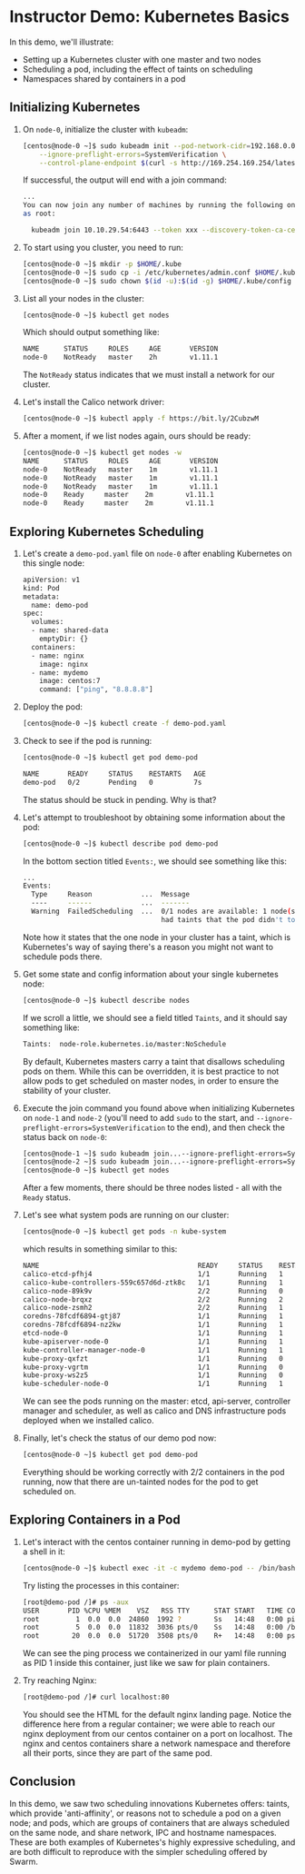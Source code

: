 # Instructor Demo: Kubernetes Basics

In this demo, we'll illustrate:

 - Setting up a Kubernetes cluster with one master and two nodes
 - Scheduling a pod, including the effect of taints on scheduling
 - Namespaces shared by containers in a pod

## Initializing Kubernetes

1.  On `node-0`, initialize the cluster with `kubeadm`:
    
    ```bash
    [centos@node-0 ~]$ sudo kubeadm init --pod-network-cidr=192.168.0.0/16 \
        --ignore-preflight-errors=SystemVerification \
        --control-plane-endpoint $(curl -s http://169.254.169.254/latest/meta-data/public-ipv4)
    ```

    If successful, the output will end with a join command:

    ```bash
    ...
    You can now join any number of machines by running the following on each node
    as root:

      kubeadm join 10.10.29.54:6443 --token xxx --discovery-token-ca-cert-hash sha256:yyy
    ```

2.  To start using you cluster, you need to run:

    ```bash
    [centos@node-0 ~]$ mkdir -p $HOME/.kube
    [centos@node-0 ~]$ sudo cp -i /etc/kubernetes/admin.conf $HOME/.kube/config
    [centos@node-0 ~]$ sudo chown $(id -u):$(id -g) $HOME/.kube/config
    ```

3.  List all your nodes in the cluster:

    ```bash
    [centos@node-0 ~]$ kubectl get nodes
    ```
    
    Which should output something like:

    ```bash
    NAME      STATUS     ROLES     AGE       VERSION
    node-0    NotReady   master    2h        v1.11.1
    ```

    The `NotReady` status indicates that we must install a network for our cluster.

4.  Let's install the Calico network driver:

    ```bash
    [centos@node-0 ~]$ kubectl apply -f https://bit.ly/2CubzwM
    ```

5.  After a moment, if we list nodes again, ours should be ready:

    ```bash
    [centos@node-0 ~]$ kubectl get nodes -w
    NAME      STATUS     ROLES     AGE       VERSION
    node-0    NotReady   master    1m        v1.11.1
    node-0    NotReady   master    1m        v1.11.1
    node-0    NotReady   master    1m        v1.11.1
    node-0    Ready     master    2m        v1.11.1
    node-0    Ready     master    2m        v1.11.1
    ```

## Exploring Kubernetes Scheduling

1.  Let's create a `demo-pod.yaml` file on `node-0` after enabling Kubernetes on this single node:

    ```bash  
    apiVersion: v1
    kind: Pod
    metadata:
      name: demo-pod
    spec:
      volumes:
      - name: shared-data
        emptyDir: {}
      containers:
      - name: nginx
        image: nginx
      - name: mydemo
        image: centos:7
        command: ["ping", "8.8.8.8"]
    ```

2.  Deploy the pod:

    ```bash
    [centos@node-0 ~]$ kubectl create -f demo-pod.yaml
    ```

3.  Check to see if the pod is running:

    ```bash
    [centos@node-0 ~]$ kubectl get pod demo-pod

    NAME       READY     STATUS    RESTARTS   AGE
    demo-pod   0/2       Pending   0          7s
    ```

    The status should be stuck in pending. Why is that?

4.  Let's attempt to troubleshoot by obtaining some information about the pod:

    ```bash
    [centos@node-0 ~]$ kubectl describe pod demo-pod
    ```

    In the bottom section titled `Events:`, we should see something like this:

    ```bash
    ...
    Events:
      Type     Reason            ...  Message
      ----     ------            ...  -------
      Warning  FailedScheduling  ...  0/1 nodes are available: 1 node(s) 
                                      had taints that the pod didn't tolerate.
    ```

    Note how it states that the one node in your cluster has a taint, which is Kubernetes's way of saying there's a reason you might not want to schedule pods there.

5.  Get some state and config information about your single kubernetes node:

    ```bash
    [centos@node-0 ~]$ kubectl describe nodes
    ```

    If we scroll a little, we should see a field titled `Taints`, and it should say something like:

    ```bash
    Taints:  node-role.kubernetes.io/master:NoSchedule
    ```

    By default, Kubernetes masters carry a taint that disallows scheduling pods on them. While this can be overridden, it is best practice to not allow pods to get scheduled on master nodes, in order to ensure the stability of your cluster.

6.  Execute the join command you found above when initializing Kubernetes on `node-1` and `node-2` (you'll need to add `sudo` to the start, and `--ignore-preflight-errors=SystemVerification` to the end), and then check the status back on `node-0`:

    ```bash
    [centos@node-1 ~]$ sudo kubeadm join...--ignore-preflight-errors=SystemVerification
    [centos@node-2 ~]$ sudo kubeadm join...--ignore-preflight-errors=SystemVerification
    [centos@node-0 ~]$ kubectl get nodes
    ```

    After a few moments, there should be three nodes listed - all with the `Ready` status.

7.  Let's see what system pods are running on our cluster:

    ```bash
    [centos@node-0 ~]$ kubectl get pods -n kube-system
    ```

    which results in something similar to this:

    ```bash
    NAME                                       READY     STATUS    RESTARTS   AGE
    calico-etcd-pfhj4                          1/1       Running   1          5h
    calico-kube-controllers-559c657d6d-ztk8c   1/1       Running   1          5h
    calico-node-89k9v                          2/2       Running   0          4h
    calico-node-brqxz                          2/2       Running   2          5h
    calico-node-zsmh2                          2/2       Running   1          41s
    coredns-78fcdf6894-gtj87                   1/1       Running   1          5h
    coredns-78fcdf6894-nz2kw                   1/1       Running   1          5h
    etcd-node-0                                1/1       Running   1          5h
    kube-apiserver-node-0                      1/1       Running   1          5h
    kube-controller-manager-node-0             1/1       Running   1          5h
    kube-proxy-qxfzt                           1/1       Running   0          41s
    kube-proxy-vgrtm                           1/1       Running   0          4h
    kube-proxy-ws2z5                           1/1       Running   0          5h
    kube-scheduler-node-0                      1/1       Running   1          5h
    ```

    We can see the pods running on the master: etcd, api-server, controller manager and scheduler, as well as calico and DNS infrastructure pods deployed when we installed calico.

8.  Finally, let's check the status of our demo pod now:

    ```bash
    [centos@node-0 ~]$ kubectl get pod demo-pod
    ```

    Everything should be working correctly with 2/2 containers in the pod running, now that there are un-tainted nodes for the pod to get scheduled on.

## Exploring Containers in a Pod

1.  Let's interact with the centos container running in demo-pod by getting a shell in it:

    ```bash
    [centos@node-0 ~]$ kubectl exec -it -c mydemo demo-pod -- /bin/bash
    ```

    Try listing the processes in this container:

    ```bash
    [root@demo-pod /]# ps -aux    
    USER       PID %CPU %MEM    VSZ   RSS TTY      STAT START   TIME COMMAND
    root         1  0.0  0.0  24860  1992 ?        Ss   14:48   0:00 ping 8.8.8.8
    root         5  0.0  0.0  11832  3036 pts/0    Ss   14:48   0:00 /bin/bash
    root        20  0.0  0.0  51720  3508 pts/0    R+   14:48   0:00 ps -aux
    ```

    We can see the ping process we containerized in our yaml file running as PID 1 inside this container, just like we saw for plain containers.

2.  Try reaching Nginx:

    ```bash
    [root@demo-pod /]# curl localhost:80
    ```

    You should see the HTML for the default nginx landing page. Notice the difference here from a regular container; we were able to reach our nginx deployment from our centos container on a port on localhost. The nginx and centos containers share a network namespace and therefore all their ports, since they are part of the same pod.

## Conclusion

In this demo, we saw two scheduling innovations Kubernetes offers: taints, which provide 'anti-affinity', or reasons not to schedule a pod on a given node; and pods, which are groups of containers that are always scheduled on the same node, and share network, IPC and hostname namespaces. These are both examples of Kubernetes's highly expressive scheduling, and are both difficult to reproduce with the simpler scheduling offered by Swarm.
